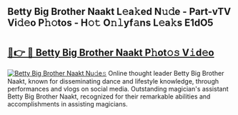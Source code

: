 ## Betty Big Brother Naakt L𝚎a𝚔ed N𝚞𝚍e - Part-vTV Vi𝚍𝚎o P𝚑𝚘tos - H𝚘𝚝 O𝚗𝚕yf𝚊ns L𝚎a𝚔s E1dO5

# <h2><a href="http://kf86xvj.oniu.top/?m=Betty+Big+Brother+Naakt">🔗👉 🔴 Betty Big Brother Naakt P𝚑ot𝚘𝚜 V𝚒d𝚎o</a></h2>

[![Betty Big Brother Naakt Nu𝚍e𝚜](https://i.imgur.com/0qMVB7G.gif)](http://kf86xvj.oniu.top/?m=Betty+Big+Brother+Naakt)
Online thought leader Betty Big Brother Naakt, known for disseminating dance and lifestyle knowledge, through performances and vlogs on social media. Outstanding magician's assistant Betty Big Brother Naakt, recognized for their remarkable abilities and accomplishments in assisting magicians.  
